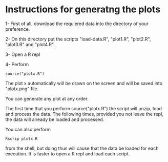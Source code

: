 # Instructions for generatng the plots

1- First of all, download the requiered data into the directory of your
  preference.

2- On this directory put the scripts "load-data.R", "plot1.R", "plot2.R",
  "plot3.R" and "plot4.R".

3- Open a R repl 

4- Perform

	source("plotx.R")

The plot x automatically will be drawn on the screen and will be saved
into "plotx.png" file.

You can generate any plot at any order.

The first time that you perform source("plotx.R") the script will unzip,
load and process the data. The following times, provided you not leave
the repl, the data will already be loaded and processed.

You can also perform 

    Rscrip plotx.R

from the shell, but doing thus will cause that the data be loaded for
each execution. It is faster to open a R repl and load each script.
